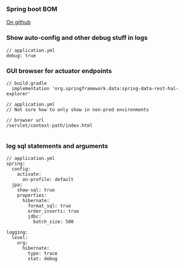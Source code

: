 ### Spring boot BOM
[On github](https://github.com/spring-projects/spring-boot/blob/master/spring-boot-project/spring-boot-dependencies/build.gradle)

### Show auto-config and other debug stuff in logs
```
// application.yml
debug: true
```

### GUI browser for actuator endpoints
```
// build.gradle
  implementation 'org.springframework.data:spring-data-rest-hal-explorer'

// application.yml
// Not sure how to only show in non-prod environments

// browser url
/servlet/context-path/index.html


```

### log sql statements and arguments
```
// application.yml
spring:
  config:
    activate:
      on-profile: default
  jpa:
    show-sql: true
    properties:
      hibernate:
        format_sql: true
        order_inserts: true
        jdbc:
          batch_size: 500

logging:
  level:
    org:
      hibernate:
        type: trace
        stat: debug

```

